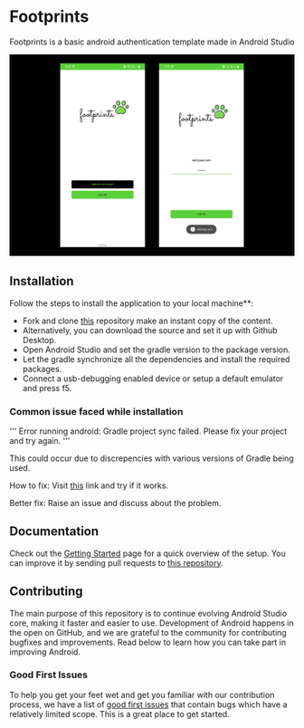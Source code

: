 # Footprints 
Footprints is a basic android authentication template made in Android Studio

![image](https://raw.githubusercontent.com/thatsameguyokay/images/main/footprints.png)

## Installation
Follow the steps to install the application to your local machine**:

* Fork and clone [this](https://github.com/sambhavsaxena/ikigai) repository make an instant copy of the content.
* Alternatively, you can download the source and set it up with Github Desktop.
* Open Android Studio and set the gradle version to the package version.
* Let the gradle synchronize all the dependencies and install the required packages.
* Connect a usb-debugging enabled device or setup a default emulator and press f5.

### Common issue faced while installation
'''
Error running android: Gradle project sync failed. Please fix your project and try again.
'''

This could occur due to discrepencies with various versions of Gradle being used.

How to fix: Visit [this](https://stackoverflow.com/questions/29808199/error-running-android-gradle-project-sync-failed-please-fix-your-project-and-t) link and try if it works.

Better fix: Raise an issue and discuss about the problem.

## Documentation

Check out the [Getting Started](https://developer.android.com/docs) page for a quick overview of the setup.
You can improve it by sending pull requests to [this repository](https://github.com/sambhavsaxena/footprints).

## Contributing
The main purpose of this repository is to continue evolving Android Studio core, making it faster and easier to use. Development of Android happens in the open on GitHub, and we are grateful to the community for contributing bugfixes and improvements. Read below to learn how you can take part in improving Android.

### Good First Issues
To help you get your feet wet and get you familiar with our contribution process, we have a list of [good first issues](https://github.com/sambhavsaxena/footprints/labels/good%20first%20issue) that contain bugs which have a relatively limited scope. This is a great place to get started.
